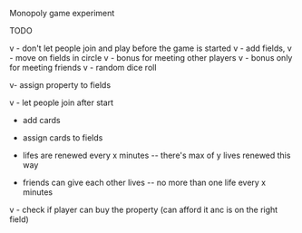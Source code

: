 Monopoly game experiment

TODO

v - don't let people join and play before the game is started
v - add fields, 
v - move on fields in circle
v - bonus for meeting other players
v - bonus only for meeting friends
v - random dice roll

v- assign property to fields

v - let people join after start
- add cards
- assign cards to fields

- lifes are renewed every x minutes
-- there's max of y lives renewed this way
- friends can give each other lives
-- no more than one life every x minutes




v - check if player can buy the property (can afford it anc is on the right field)